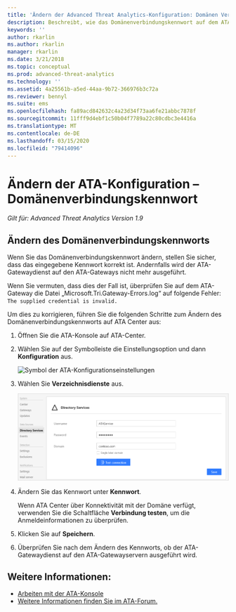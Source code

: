 ```yaml
---
title: 'Ändern der Advanced Threat Analytics-Konfiguration: Domänen Verbindungs Kennwort'
description: Beschreibt, wie das Domänenverbindungskennwort auf dem ATA-Gateway geändert wird.
keywords: ''
author: rkarlin
ms.author: rkarlin
manager: rkarlin
ms.date: 3/21/2018
ms.topic: conceptual
ms.prod: advanced-threat-analytics
ms.technology: ''
ms.assetid: 4a25561b-a5ed-44aa-9b72-366976b3c72a
ms.reviewer: bennyl
ms.suite: ems
ms.openlocfilehash: fa89acd842632c4a23d34f73aa6fe21abbc7878f
ms.sourcegitcommit: 11fff9d4ebf1c50b04f7789a22c80cdbc3e4416a
ms.translationtype: MT
ms.contentlocale: de-DE
ms.lasthandoff: 03/15/2020
ms.locfileid: "79414096"
---
```

# <a name="change-ata-configuration---domain-connectivity-password"></a>Ändern der ATA-Konfiguration – Domänenverbindungskennwort

*Gilt für: Advanced Threat Analytics Version 1.9*

## <a name="change-the-domain-connectivity-password"></a>Ändern des Domänenverbindungskennworts

Wenn Sie das Domänenverbindungskennwort ändern, stellen Sie sicher, dass das eingegebene Kennwort korrekt ist. Andernfalls wird der ATA-Gatewaydienst auf den ATA-Gateways nicht mehr ausgeführt.

Wenn Sie vermuten, dass dies der Fall ist, überprüfen Sie auf dem ATA-Gateway die Datei „Microsoft.Tri.Gateway-Errors.log“ auf folgende Fehler: `The supplied credential is invalid.`

Um dies zu korrigieren, führen Sie die folgenden Schritte zum Ändern des Domänenverbindungskennworts auf ATA Center aus:

1.  Öffnen Sie die ATA-Konsole auf ATA-Center.

2.  Wählen Sie auf der Symbolleiste die Einstellungsoption und dann **Konfiguration** aus.

    ![Symbol der ATA-Konfigurationseinstellungen](media/ATA-config-icon.png)

3.  Wählen Sie **Verzeichnisdienste** aus.

    ![Abbildung – Ändern des Kennworts für ATA-Gateway](media/ATA-GW-change-DC-password.png)

4.  Ändern Sie das Kennwort unter **Kennwort**.

    Wenn ATA Center über Konnektivität mit der Domäne verfügt, verwenden Sie die Schaltfläche **Verbindung testen**, um die Anmeldeinformationen zu überprüfen.

5.  Klicken Sie auf **Speichern**.

6.  Überprüfen Sie nach dem Ändern des Kennworts, ob der ATA-Gatewaydienst auf den ATA-Gatewayservern ausgeführt wird.



## <a name="see-also"></a>Weitere Informationen:
- [Arbeiten mit der ATA-Konsole](working-with-ata-console.md)
- [Weitere Informationen finden Sie im ATA-Forum.](https://social.technet.microsoft.com/Forums/security/home?forum=mata)
